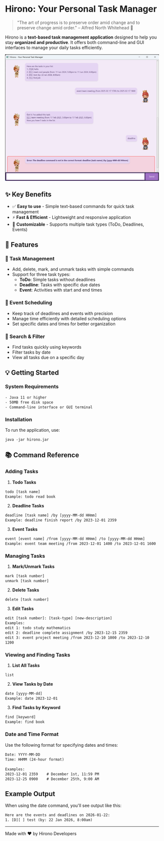 # Hirono: Your Personal Task Manager

> "The art of progress is to preserve order amid change and to preserve change amid order." – Alfred North Whitehead 🧠

Hirono is a **text-based task management application** designed to help you stay **organized and productive**. It offers both command-line and GUI interfaces to manage your daily tasks efficiently.

![UI Preview](Ui.png)

## ✨ Key Benefits

- ✅ **Easy to use** - Simple text-based commands for quick task management
- ⚡ **Fast & Efficient** - Lightweight and responsive application
- 🔧 **Customizable** - Supports multiple task types (ToDo, Deadlines, Events)

## 🚀 Features

### 📝 Task Management
- Add, delete, mark, and unmark tasks with simple commands
- Support for three task types:
  - **ToDo**: Simple tasks without deadlines
  - **Deadline**: Tasks with specific due dates
  - **Event**: Activities with start and end times

### 📅 Event Scheduling
- Keep track of deadlines and events with precision
- Manage time efficiently with detailed scheduling options
- Set specific dates and times for better organization

### 🔎 Search & Filter
- Find tasks quickly using keywords
- Filter tasks by date
- View all tasks due on a specific day

## 💡 Getting Started

### System Requirements
```
- Java 11 or higher
- 50MB free disk space
- Command-line interface or GUI terminal
```

### Installation
To run the application, use:
```
java -jar hirono.jar
```

## 📚 Command Reference

### Adding Tasks

1. **Todo Tasks**
```
todo [task name]
Example: todo read book
```

2. **Deadline Tasks**
```
deadline [task name] /by [yyyy-MM-dd HHmm]
Example: deadline finish report /by 2023-12-01 2359
```

3. **Event Tasks**
```
event [event name] /from [yyyy-MM-dd HHmm] /to [yyyy-MM-dd HHmm]
Example: event team meeting /from 2023-12-01 1400 /to 2023-12-01 1600
```

### Managing Tasks

1. **Mark/Unmark Tasks**
```
mark [task number]
unmark [task number]
```

2. **Delete Tasks**
```
delete [task number]
```

3. **Edit Tasks**
```
edit [task number]: [task-type] [new-description]
Examples:
edit 1: todo study mathematics
edit 2: deadline complete assignment /by 2023-12-15 2359
edit 3: event project meeting /from 2023-12-10 1000 /to 2023-12-10 1200
```

### Viewing and Finding Tasks

1. **List All Tasks**
```
list
```

2. **View Tasks by Date**
```
date [yyyy-MM-dd]
Example: date 2023-12-01
```

3. **Find Tasks by Keyword**
```
find [keyword]
Example: find book
```

### Date and Time Format

Use the following format for specifying dates and times:
```
Date: YYYY-MM-DD
Time: HHMM (24-hour format)

Examples:
2023-12-01 2359    # December 1st, 11:59 PM
2023-12-25 0900    # December 25th, 9:00 AM
```

## Example Output

When using the date command, you'll see output like this:
```
Here are the events and deadlines on 2026-01-22:
1. [D][ ] test (by: 22 Jan 2026, 8:00am)
```

---

Made with ❤️ by Hirono Developers